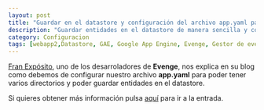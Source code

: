 ```yaml
---
layout: post
title: "Guardar en el datastore y configuración del archivo app.yaml para GAE "
description: "Guardar entidades en el datastore de manera sencilla y configurar el archivo app.yaml para poer tener varios directorios."
category: Configuracion
tags: [webapp2,Datastore, GAE, Google App Engine, Evenge, Gestor de eventos, Python]
---
```

[Fran Expósito](http://www.franexposito.es), uno de los desarroladores de **Evenge**, nos explica en su blog como debemos de configurar nuestro archivo **app.yaml** para poder tener varios directorios y poder guardar entidades en el datastore.

Si quieres obtener más información pulsa [aquí](http://franexposito.es/gae/2014/11/21/guardar-en-el-datastore-y-configuracion-del-archivo-appyaml-para-gae/) para ir a la entrada.
